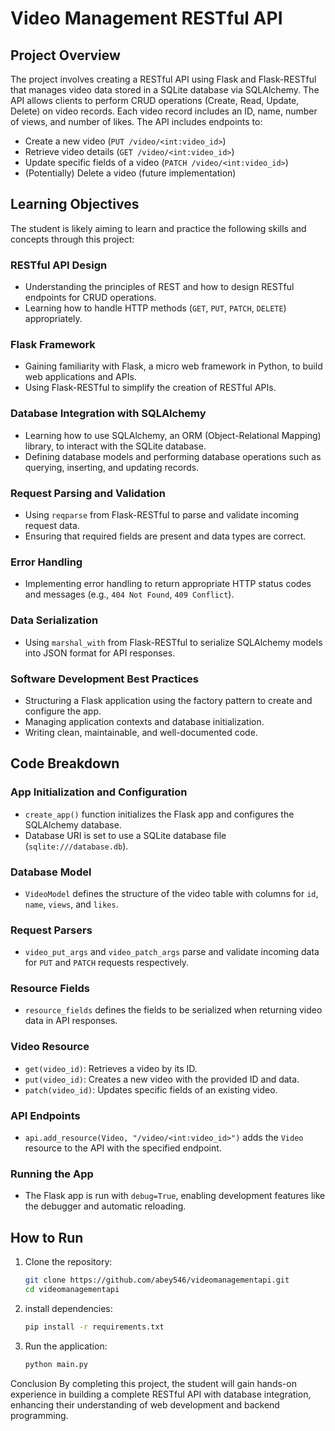 
# Video Management RESTful API

## Project Overview
The project involves creating a RESTful API using Flask and Flask-RESTful that manages video data stored in a SQLite database via SQLAlchemy. The API allows clients to perform CRUD operations (Create, Read, Update, Delete) on video records. Each video record includes an ID, name, number of views, and number of likes. The API includes endpoints to:
- Create a new video (`PUT /video/<int:video_id>`)
- Retrieve video details (`GET /video/<int:video_id>`)
- Update specific fields of a video (`PATCH /video/<int:video_id>`)
- (Potentially) Delete a video (future implementation)

## Learning Objectives
The student is likely aiming to learn and practice the following skills and concepts through this project:

### RESTful API Design
- Understanding the principles of REST and how to design RESTful endpoints for CRUD operations.
- Learning how to handle HTTP methods (`GET`, `PUT`, `PATCH`, `DELETE`) appropriately.

### Flask Framework
- Gaining familiarity with Flask, a micro web framework in Python, to build web applications and APIs.
- Using Flask-RESTful to simplify the creation of RESTful APIs.

### Database Integration with SQLAlchemy
- Learning how to use SQLAlchemy, an ORM (Object-Relational Mapping) library, to interact with the SQLite database.
- Defining database models and performing database operations such as querying, inserting, and updating records.

### Request Parsing and Validation
- Using `reqparse` from Flask-RESTful to parse and validate incoming request data.
- Ensuring that required fields are present and data types are correct.

### Error Handling
- Implementing error handling to return appropriate HTTP status codes and messages (e.g., `404 Not Found`, `409 Conflict`).

### Data Serialization
- Using `marshal_with` from Flask-RESTful to serialize SQLAlchemy models into JSON format for API responses.

### Software Development Best Practices
- Structuring a Flask application using the factory pattern to create and configure the app.
- Managing application contexts and database initialization.
- Writing clean, maintainable, and well-documented code.

## Code Breakdown

### App Initialization and Configuration
- `create_app()` function initializes the Flask app and configures the SQLAlchemy database.
- Database URI is set to use a SQLite database file (`sqlite:///database.db`).

### Database Model
- `VideoModel` defines the structure of the video table with columns for `id`, `name`, `views`, and `likes`.

### Request Parsers
- `video_put_args` and `video_patch_args` parse and validate incoming data for `PUT` and `PATCH` requests respectively.

### Resource Fields
- `resource_fields` defines the fields to be serialized when returning video data in API responses.

### Video Resource
- `get(video_id)`: Retrieves a video by its ID.
- `put(video_id)`: Creates a new video with the provided ID and data.
- `patch(video_id)`: Updates specific fields of an existing video.

### API Endpoints
- `api.add_resource(Video, "/video/<int:video_id>")` adds the `Video` resource to the API with the specified endpoint.

### Running the App
- The Flask app is run with `debug=True`, enabling development features like the debugger and automatic reloading.

## How to Run
1. Clone the repository:
   ```sh
   git clone https://github.com/abey546/videomanagementapi.git
   cd videomanagementapi

2. install dependencies:
   ```sh
   pip install -r requirements.txt
3. Run the application:
   ```sh
   python main.py

Conclusion
By completing this project, the student will gain hands-on experience in building a complete RESTful API with database integration, enhancing their understanding of web development and backend programming.

